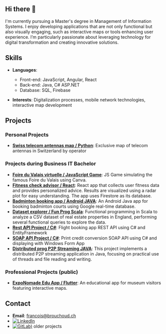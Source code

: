 ## Hi there 👋

I'm currently pursuing a Master's degree in Management of Information Systems. I enjoy developing applications that are not only functional but also visually engaging, such as interactive maps or tools enhancing user experience. I’m particularly passionate about leveraging technology for digital transformation and creating innovative solutions.

## Skills
- **Languages**: 
  - Front-end: JavaScript, Angular, React
  - Back-end: Java, C# ASP.NET
  - Database: SQL, Firebase

- **Interests**: Digitalization processes, mobile network technologies, interactive map development

## Projects

### Personal Projects
- **[Swiss telecom antennas map / Python](https://celltowermap.ch/)**: Exclusive map of telecom antennas in Switzerland by operator

### Projects during Business IT Bachelor
- **[Foire du Valais virtuelle / JavaScript Game](https://github.com/francoisbrouchoud/Javascript_Game)**: JS Game simulating the famous Foire du Valais using Canva.
- **[Fitness check advisor / React](https://github.com/francoisbrouchoud/React_FitnessQuizAnalytics_Firestore)**: React app that collects user fitness data and provides personalized advice. Results are visualized using a radar plot for easy understanding. The app uses Firestore as its database.
- **[Badminton booking app / Android JAVA](https://github.com/francoisbrouchoud/AndroidDev_BadmintonCourtsReservation)**: An Android Java app for booking badminton courts using Google real-time database.
- **[Dataset explorer / Fun Prog Scala](https://github.com/francoisbrouchoud/DatasetExplorer_FunProgScala)**: Functional programming in Scala to analyze a CSV dataset of real estate properties in England, performing several functional queries to explore the data.
- **[Rest API Project / C#](https://github.com/francoisbrouchoud/EntityFramework_WebAPI_VSFlyProject)**: Flight booking app REST API using C# and EntityFramework
- **[SOAP API Project / C#](https://github.com/francoisbrouchoud/ITSM_SOAP_PrintSystemIntegration)**: Print credit conversion SOAP API using C# and displaying with Windows Form App
- **[Distributed prog P2P Streaming JAVA](https://github.com/francoisbrouchoud/DistributedProg_P2PStreaming)**: This project implements a distributed P2P streaming application in Java, focusing on practical use of threads and file reading and writing.

### Professional Projects (public)
- **[ExpoNomade Edu App / Flutter](https://app.musees-vs.ch/)**: An educational app for museum visitors featuring interactive maps.

## Contact
- **Email**: [francois@brouchoud.ch](mailto:francois@brouchoud.ch)
- [![LinkedIn](https://img.shields.io/badge/LinkedIn-0077B5?style=flat&logo=linkedin&logoColor=white)](https://www.linkedin.com/in/francoisbrouchoud)
- [![GitLab)](https://img.shields.io/badge/GitLab-330F63?style=flat&logo=gitlab&logoColor=white)](https://gitlab.com/francoisbrouchoud) older projects
